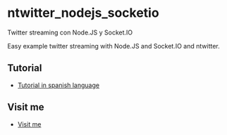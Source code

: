 ntwitter_nodejs_socketio
========================

Twitter streaming con Node.JS y Socket.IO

Easy example twitter streaming with Node.JS and Socket.IO and ntwitter.

## Tutorial

* [Tutorial in spanish language](http://uno-de-piera.com/twitter-stream-con-node-js-y-socket-io/)

## Visit me

* [Visit me](http://uno-de-piera.com)


